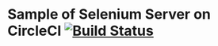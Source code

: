 Sample of Selenium Server on CircleCI [![Build Status][circleci-badge]][circleci-url]
==============================

[circleci-badge]: https://circleci.com/gh/namikingsoft/selenium-server-on-circleci-sample.svg?style=svg
[circleci-url]: https://circleci.com/gh/namikingsoft/selenium-server-on-circleci-sample
